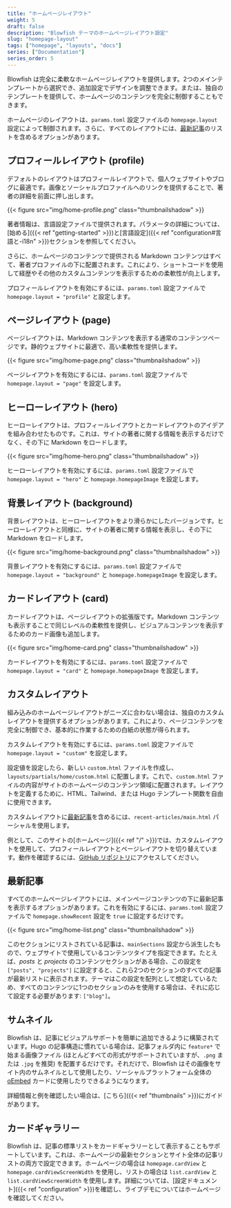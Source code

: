 ```yaml
---
title: "ホームページレイアウト"
weight: 5
draft: false
description: "Blowfish テーマのホームページレイアウト設定"
slug: "homepage-layout"
tags: ["homepage", "layouts", "docs"]
series: ["Documentation"]
series_order: 5
---
```


Blowfish は完全に柔軟なホームページレイアウトを提供します。2つのメインテンプレートから選択でき、追加設定でデザインを調整できます。または、独自のテンプレートを提供して、ホームページのコンテンツを完全に制御することもできます。

ホームページのレイアウトは、`params.toml` 設定ファイルの `homepage.layout` 設定によって制御されます。さらに、すべてのレイアウトには、[最新記事](#最新記事)のリストを含めるオプションがあります。

## プロフィールレイアウト (profile)

デフォルトのレイアウトはプロフィールレイアウトで、個人ウェブサイトやブログに最適です。画像とソーシャルプロファイルへのリンクを提供することで、著者の詳細を前面に押し出します。

{{< figure src="img/home-profile.png" class="thumbnailshadow" >}}

著者情報は、言語設定ファイルで提供されます。パラメータの詳細については、[始める]({{< ref "getting-started" >}})と[言語設定]({{< ref "configuration#言語と-i18n" >}})セクションを参照してください。

さらに、ホームページのコンテンツで提供される Markdown コンテンツはすべて、著者プロファイルの下に配置されます。これにより、ショートコードを使用して経歴やその他のカスタムコンテンツを表示するための柔軟性が向上します。

プロフィールレイアウトを有効にするには、`params.toml` 設定ファイルで `homepage.layout = "profile"` と設定します。

## ページレイアウト (page)

ページレイアウトは、Markdown コンテンツを表示する通常のコンテンツページです。静的ウェブサイトに最適で、高い柔軟性を提供します。

{{< figure src="img/home-page.png" class="thumbnailshadow" >}}

ページレイアウトを有効にするには、`params.toml` 設定ファイルで `homepage.layout = "page"` を設定します。

## ヒーローレイアウト (hero)

ヒーローレイアウトは、プロフィールレイアウトとカードレイアウトのアイデアを組み合わせたものです。これは、サイトの著者に関する情報を表示するだけでなく、その下に Markdown をロードします。

{{< figure src="img/home-hero.png" class="thumbnailshadow" >}}

ヒーローレイアウトを有効にするには、`params.toml` 設定ファイルで `homepage.layout = "hero"` と `homepage.homepageImage` を設定します。

## 背景レイアウト (background)

背景レイアウトは、ヒーローレイアウトをより滑らかにしたバージョンです。ヒーローレイアウトと同様に、サイトの著者に関する情報を表示し、その下に Markdown をロードします。

{{< figure src="img/home-background.png" class="thumbnailshadow" >}}

背景レイアウトを有効にするには、`params.toml` 設定ファイルで `homepage.layout = "background"` と `homepage.homepageImage` を設定します。

## カードレイアウト (card)

カードレイアウトは、ページレイアウトの拡張版です。Markdown コンテンツも表示することで同じレベルの柔軟性を提供し、ビジュアルコンテンツを表示するためのカード画像も追加します。

{{< figure src="img/home-card.png" class="thumbnailshadow" >}}

カードレイアウトを有効にするには、`params.toml` 設定ファイルで `homepage.layout = "card"` と `homepage.homepageImage` を設定します。

## カスタムレイアウト

組み込みのホームページレイアウトがニーズに合わない場合は、独自のカスタムレイアウトを提供するオプションがあります。これにより、ページコンテンツを完全に制御でき、基本的に作業するための白紙の状態が得られます。

カスタムレイアウトを有効にするには、`params.toml` 設定ファイルで `homepage.layout = "custom"` を設定します。

設定値を設定したら、新しい `custom.html` ファイルを作成し、`layouts/partials/home/custom.html` に配置します。これで、`custom.html` ファイルの内容がサイトのホームページのコンテンツ領域に配置されます。レイアウトを定義するために、HTML、Tailwind、または Hugo テンプレート関数を自由に使用できます。

カスタムレイアウトに[最新記事](#最新記事)を含めるには、`recent-articles/main.html` パーシャルを使用します。

例として、このサイトの[ホームページ]({{< ref "/" >}})では、カスタムレイアウトを使用して、プロフィールレイアウトとページレイアウトを切り替えています。動作を確認するには、[GitHub リポジトリ](https://github.com/nunocoracao/blowfish/blob/main/exampleSite/layouts/partials/home/custom.html)にアクセスしてください。

## 最新記事

すべてのホームページレイアウトには、メインページコンテンツの下に最新記事を表示するオプションがあります。これを有効にするには、`params.toml` 設定ファイルで `homepage.showRecent` 設定を `true` に設定するだけです。

{{< figure src="img/home-list.png" class="thumbnailshadow" >}}

このセクションにリストされている記事は、`mainSections` 設定から派生したもので、ウェブサイトで使用しているコンテンツタイプを指定できます。たとえば、_posts_ と _projects_ のコンテンツセクションがある場合、この設定を `["posts", "projects"]` に設定すると、これら2つのセクションのすべての記事が最新リストに表示されます。テーマはこの設定を配列として想定しているため、すべてのコンテンツに1つのセクションのみを使用する場合は、それに応じて設定する必要があります: `["blog"]`。

## サムネイル

Blowfish は、記事にビジュアルサポートを簡単に追加できるように構築されています。Hugo の記事構造に慣れている場合は、記事フォルダ内に `feature*` で始まる画像ファイル (ほとんどすべての形式がサポートされていますが、`.png` または `.jpg` を推奨) を配置するだけです。それだけで、Blowfish はその画像をサイト内のサムネイルとして使用したり、ソーシャルプラットフォーム全体の <a target="_blank" href="https://oembed.com/">oEmbed</a> カードに使用したりできるようになります。

詳細情報と例を確認したい場合は、[こちら]({{< ref "thumbnails" >}})にガイドがあります。

## カードギャラリー

Blowfish は、記事の標準リストをカードギャラリーとして表示することもサポートしています。これは、ホームページの最新セクションとサイト全体の記事リストの両方で設定できます。ホームページの場合は `homepage.cardView` と `homepage.cardViewScreenWidth` を使用し、リストの場合は `list.cardView` と `list.cardViewScreenWidth` を使用します。詳細については、[設定ドキュメント]({{< ref "configuration" >}})を確認し、ライブデモについてはホームページを確認してください。
